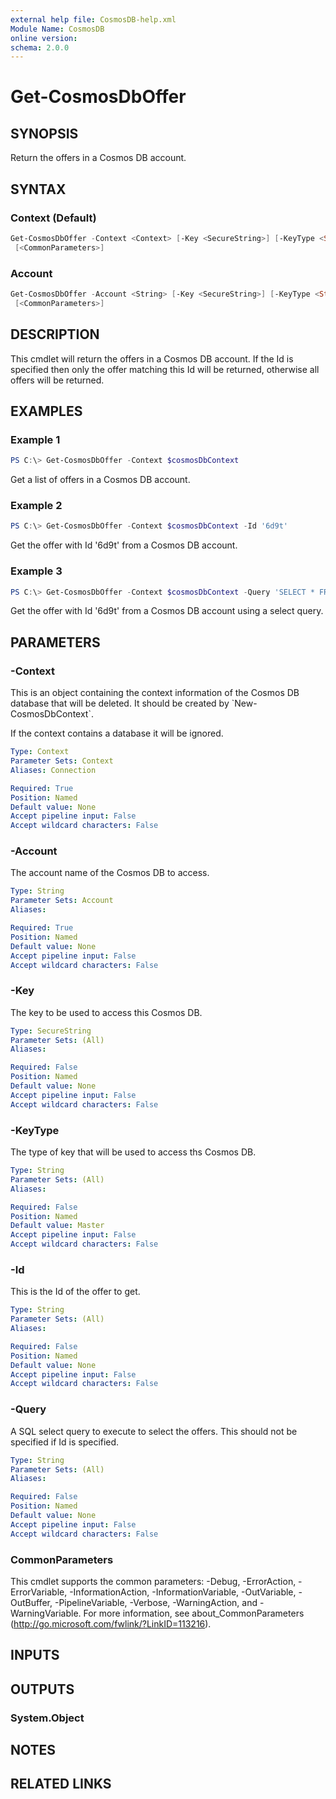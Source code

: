 ```yaml
---
external help file: CosmosDB-help.xml
Module Name: CosmosDB
online version:
schema: 2.0.0
---
```


# Get-CosmosDbOffer

## SYNOPSIS

Return the offers in a Cosmos DB account.

## SYNTAX

### Context (Default)

```powershell
Get-CosmosDbOffer -Context <Context> [-Key <SecureString>] [-KeyType <String>] [-Id <String>] [-Query <String>]
 [<CommonParameters>]
```

### Account

```powershell
Get-CosmosDbOffer -Account <String> [-Key <SecureString>] [-KeyType <String>] [-Id <String>] [-Query <String>]
 [<CommonParameters>]
```

## DESCRIPTION

This cmdlet will return the offers in a Cosmos DB account.
If the Id is specified then only the offer matching this
Id will be returned, otherwise all offers will be returned.

## EXAMPLES

### Example 1

```powershell
PS C:\> Get-CosmosDbOffer -Context $cosmosDbContext
```

Get a list of offers in a Cosmos DB account.

### Example 2

```powershell
PS C:\> Get-CosmosDbOffer -Context $cosmosDbContext -Id '6d9t'
```

Get the offer with Id '6d9t' from a Cosmos DB account.

### Example 3

```powershell
PS C:\> Get-CosmosDbOffer -Context $cosmosDbContext -Query 'SELECT * FROM root WHERE (root["id"] = "6d9t")'
```

Get the offer with Id '6d9t' from a Cosmos DB account using
a select query.

## PARAMETERS

### -Context

This is an object containing the context information of the Cosmos DB database
that will be deleted. It should be created by \`New-CosmosDbContext\`.

If the context contains a database it will be ignored.

```yaml
Type: Context
Parameter Sets: Context
Aliases: Connection

Required: True
Position: Named
Default value: None
Accept pipeline input: False
Accept wildcard characters: False
```

### -Account

The account name of the Cosmos DB to access.

```yaml
Type: String
Parameter Sets: Account
Aliases:

Required: True
Position: Named
Default value: None
Accept pipeline input: False
Accept wildcard characters: False
```

### -Key

The key to be used to access this Cosmos DB.

```yaml
Type: SecureString
Parameter Sets: (All)
Aliases:

Required: False
Position: Named
Default value: None
Accept pipeline input: False
Accept wildcard characters: False
```

### -KeyType

The type of key that will be used to access ths Cosmos DB.

```yaml
Type: String
Parameter Sets: (All)
Aliases:

Required: False
Position: Named
Default value: Master
Accept pipeline input: False
Accept wildcard characters: False
```

### -Id

This is the Id of the offer to get.

```yaml
Type: String
Parameter Sets: (All)
Aliases:

Required: False
Position: Named
Default value: None
Accept pipeline input: False
Accept wildcard characters: False
```

### -Query

A SQL select query to execute to select the offers.
This should not be specified if Id is specified.

```yaml
Type: String
Parameter Sets: (All)
Aliases:

Required: False
Position: Named
Default value: None
Accept pipeline input: False
Accept wildcard characters: False
```

### CommonParameters

This cmdlet supports the common parameters: -Debug, -ErrorAction, -ErrorVariable, -InformationAction, -InformationVariable, -OutVariable, -OutBuffer, -PipelineVariable, -Verbose, -WarningAction, and -WarningVariable.
For more information, see about_CommonParameters (http://go.microsoft.com/fwlink/?LinkID=113216).

## INPUTS

## OUTPUTS

### System.Object

## NOTES

## RELATED LINKS
